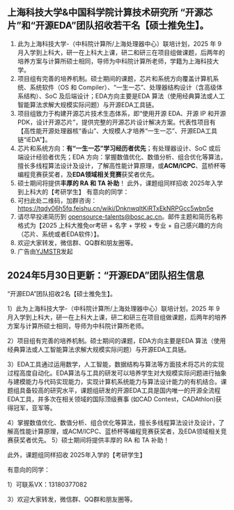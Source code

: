 ## 上海科技大学&中国科学院计算技术研究所 “开源芯片”和“开源EDA”团队招收若干名【硕士推免生】。
1. 此为上海科技大学-（中科院计算所/上海处理器中心）联培计划，2025 年 9 月入学到上科大，研一在上科大上课，研二和研三在项目组做课题，后两年的培养方案与计算所硕士相同，导师为中科院计算所老师，学籍为上海科技大学。
2. 项目组有完善的培养机制。硕士期间的课题，芯片和系统方向覆盖计算机系统、系统软件（OS 和 Compiler）、“一生一芯”、处理器结构设计（含高级体系结构）、SoC 及后端设计；EDA方向主要是EDA 算法（使用经典算法或人工智能算法求解大规模实际问题）与开源EDA工具链。
3. 项目组致力于构建开源芯片技术生态体系，即“使用开源 EDA、开源 IP 和开源 PDK，设计开源芯片”，提供完整的开源芯片设计解决方案。代表性项目有【高性能开源处理器核“香山”、大规模人才培养“一生一芯”、开源EDA工具链“iEDA”】。
4. 芯片和系统方向：**有“一生一芯”学习经历者优先**；有处理器设计、SoC 或后端设计经验者优先；EDA 方向：掌握数值优化、数值分析、组合优化等算法，擅长多线程算法设计及设计，了解高性能计算原理，或**ACM/ICPC**、蓝桥杯等编程竞赛获奖者，及**EDA领域相关竞赛**获奖者优先。
5. 硕士期间将提供**丰厚的 RA 和 TA 补助**！
此外，课题组同样招收 2025年入学到上科大的【考研学生】
有意向的同学：
1. 可扫此处二维码，加群咨询：https://tqdy06h5fq.feishu.cn/wiki/DnknwqItKiRTxEkNRPGcc5wbn5e
2. 请尽早投递简历到 opensource-talents@bosc.ac.cn。邮件主题和简历名称格式为【2025 上科大推免or考研 + 名字 + 学校 + 专业 + 自己感兴趣的方向（芯片、系统或者EDA软件）】。
3. 欢迎大家转发，微信群、QQ群和朋友圈等。
4. 广告由[YJMSTR](https://github.com/YJMSTR)发起

## 2024年5月30日更新：“开源EDA”团队招生信息
“开源EDA”团队招收2名【硕士推免生】。

1）此为上海科技大学-（中科院计算所/上海处理器中心）联培计划，2025 年 9 月入学到上科大，研一在上科大上课，研二和研三在项目组做课题，后两年的培养方案与计算所硕士相同，导师为中科院计算所老师。

2）项目组有完善的培养机制。硕士期间的课题，EDA方向主要是EDA 算法（使用经典算法或人工智能算法求解大规模实际问题）与开源EDA工具链。

3）EDA工具通过运用数学，人工智能，数据结构与算法等方面技术将芯片的实现过程高度自动化。EDA算法与工具的研发可以培养学生对大规模实际问题进行抽象与建模能力与代码实现能力，实现计算机系统能力与算法设计能力的有机结合。课题组具备较高的研究水平，课题组研发的开源EDA工具是国内唯一的开源全流程EDA工具，并多次在相关领域的国际顶级赛事 (如CAD Contest，CADAthlon)获得冠军，亚军等。

4）掌握数值优化、数值分析、组合优化等算法，擅长多线程算法设计及设计，了解高性能计算原理，或ACM/ICPC、蓝桥杯等编程竞赛获奖者，及EDA领域相关竞赛获奖者优先。
5）硕士期间将提供丰厚的 RA 和 TA 补助！
 
此外，课题组同样招收 2025年入学的【考研学生】
 
有意向的同学：
 
1）可联系VX：13180377082
 
3）欢迎大家转发，微信群、QQ群和朋友圈等。
